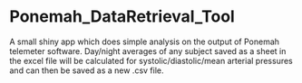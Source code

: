 # Ponemah_DataRetrieval_Tool
A small shiny app which does simple analysis on the output of Ponemah telemeter software. Day/night averages of any subject saved as a sheet in the excel file will be calculated for systolic/diastolic/mean arterial pressures and can then be saved as a new .csv file.
